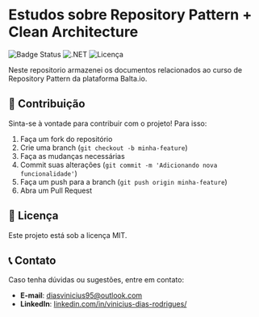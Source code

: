 # Estudos sobre Repository Pattern + Clean Architecture

![Badge Status](https://img.shields.io/badge/status-Finalizado-green)
![.NET](https://img.shields.io/badge/.NET-%3E%3D%206.0-blue)
![Licença](https://img.shields.io/badge/licen%C3%A7a-MIT-green)

Neste repositorio armazenei os documentos relacionados ao curso de Repository Pattern da plataforma Balta.io.

## 🤝 Contribuição

Sinta-se à vontade para contribuir com o projeto! Para isso:

1. Faça um fork do repositório
2. Crie uma branch (`git checkout -b minha-feature`)
3. Faça as mudanças necessárias
4. Commit suas alterações (`git commit -m 'Adicionando nova funcionalidade'`)
5. Faça um push para a branch (`git push origin minha-feature`)
6. Abra um Pull Request

## 📜 Licença

Este projeto está sob a licença MIT.

## 📞 Contato

Caso tenha dúvidas ou sugestões, entre em contato:

- **E-mail**: diasvinicius95@outlook.com
- **LinkedIn**: [linkedin.com/in/vinicius-dias-rodrigues/](https://www.linkedin.com/in/vinicius-dias-rodrigues/)